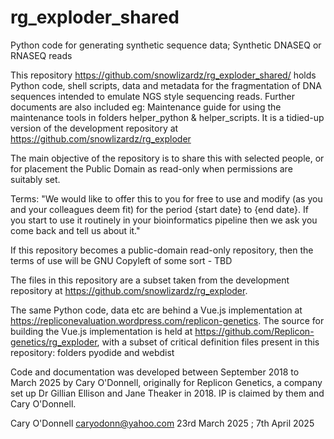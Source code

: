 # rg_exploder_shared

Python code for generating synthetic sequence data; Synthetic DNASEQ or RNASEQ reads

This repository https://github.com/snowlizardz/rg_exploder_shared/ holds Python code, shell scripts, data and metadata for the fragmentation of DNA sequences intended to emulate NGS style sequencing reads. Further documents are also included eg: Maintenance guide for using the maintenance tools in folders helper_python & helper_scripts. It is a tidied-up version of the development repository at https://github.com/snowlizardz/rg_exploder

The main objective of the repository is to share this with selected people, or for placement the Public Domain as read-only when permissions are suitably set.

Terms: "We would like to offer this to you for free to use and modify (as you and your colleagues deem fit) for the  period {start date} to {end date}.  If you start to use it routinely in your bioinformatics pipeline then we ask you come back and tell us about it."

If this repository becomes a public-domain read-only repository, then the terms of use will be GNU Copyleft of some sort - TBD

The files in this repository are a subset taken from the development repository at https://github.com/snowlizardz/rg_exploder. 

The same Python code, data etc are behind a Vue.js implementation at https://repliconevaluation.wordpress.com/replicon-genetics. The source for building the Vue.js implementation is held at https://github.com/Replicon-genetics/rg_exploder, with a subset of critical definition files present in this repository: folders pyodide and webdist 

Code and documentation was developed between September 2018 to March 2025 by Cary O'Donnell, originally for Replicon Genetics, a company set up Dr Gillian Ellison and Jane Theaker in 2018. IP is claimed by them and Cary O'Donnell. 

Cary O'Donnell caryodonn@yahoo.com 23rd March 2025 ; 7th April 2025
